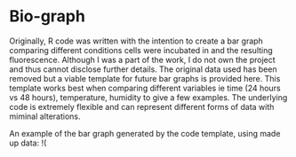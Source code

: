 # Bio-graph

Originally, R code was written with the intention to create a bar graph comparing different conditions cells were incubated in and the resulting fluorescence.
Although I was a part of the work, I do not own the project and thus cannot disclose further details.
The original data used has been removed but a viable template for future bar graphs is provided here.
This template works best when comparing different variables ie time (24 hours vs 48 hours), temperature, humidity to give a few examples.
The underlying code is extremely flexible and can represent different forms of data with miminal alterations.

An example of the bar graph generated by the code template, using made up data:
!(
